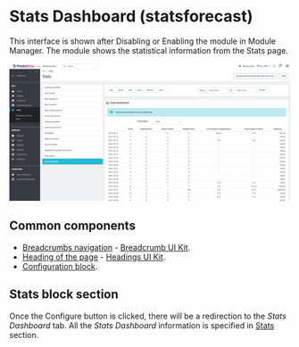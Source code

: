 # Stats Dashboard (statsforecast)

This interface is shown after Disabling or Enabling the module in Module Manager. The module shows the statistical information from the Stats page.&#x20;

![Stats Dashboard UI](<../../../../../.gitbook/assets/image (55).png>)

## Common components

* [Breadcrumbs navigation](../../../common-components/breadcrumbs.md) - [Breadcrumb UI Kit](https://build.prestashop.com/prestashop-ui-kit/?path=/story/breadcrumb--breadcrumb).
* [Heading of the page](../../../common-components/heading-of-the-page.md) - [Headings UI Kit](https://build.prestashop.com/prestashop-ui-kit/?path=/story/headings--headings).
* [Configuration block](https://app.gitbook.com/o/-MAz0PPl5s9ulE9xyliu/s/eRh5ljXXvELkmmdiRmg8/\~/changes/cReeZTZCiwqi5rIeUSjb/functional-documentation/ux-ui/common-components/configuration-block).

## Stats block section

Once the Configure button is clicked, there will be a redirection to the _Stats Dashboard_ tab. All the _Stats Dashboard_ information is specified in [Stats](../../sell/stats/) section.
